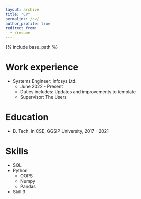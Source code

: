 ```yaml
---
layout: archive
title: "CV"
permalink: /cv/
author_profile: true
redirect_from:
  - /resume
---
```


{% include base_path %}


Work experience
======
* Systems Engineer: Infosys Ltd.
  * June 2022 - Present 
  * Duties includes: Updates and improvements to template
  * Supervisor: The Users

 <!--- * Fall 2015: Research Assistant
  * Github University
  * Duties included: Merging pull requests
  * Supervisor: Professor Hub

* Summer 2015: Research Assistant
  * Github University
  * Duties included: Tagging issues
  * Supervisor: Professor Git -->

Education
======
<!--- * Ph.D in Version Control Theory, GitHub University, 2018 (expected)
* M.S. in Jekyll, GitHub University, 2014-->
* B. Tech. in CSE, GGSIP University, 2017 - 2021

  
Skills
======
* SQL
* Python
  * OOPS
  * Numpy
  * Pandas
* Skill 3

<!-- Publications
======
  <ul>{% for post in site.publications reversed %}
    {% include archive-single-cv.html %}
  {% endfor %}</ul>
  
Talks
======
  <ul>{% for post in site.talks reversed %}
    {% include archive-single-talk-cv.html  %}
  {% endfor %}</ul>
  
Teaching
======
  <ul>{% for post in site.teaching reversed %}
    {% include archive-single-cv.html %}
  {% endfor %}</ul>
  
Service and leadership
======
* Currently signed in to 43 different slack teams -->
